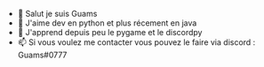 - 👋 Salut je suis Guams
- 👀 J'aime dev en python et plus récement en java
- 🌱 J'apprend depuis peu le pygame et le discordpy
- 📫 Si vous voulez me contacter vous pouvez le faire via discord : Guams#0777
